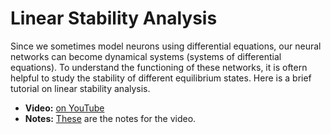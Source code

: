 # Linear Stability Analysis

Since we sometimes model neurons using differential equations, our neural networks can become dynamical systems (systems of differential equations). To understand the functioning of these networks, it is oftern helpful to study the stability of different equilibrium states. Here is a brief tutorial on linear stability analysis.

- **Video:** [on YouTube](https://youtu.be/IjmCexdW1zg)
- **Notes:** [These](https://www.dropbox.com/s/jtjbyoe8wp75rj2/Linear%20Stability%20Analysis%20Primer%20live.pdf?dl=0) are the notes for the video.
